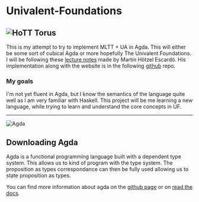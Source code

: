 # Univalent-Foundations
![HoTT Torus](https://hottheory.files.wordpress.com/2013/06/torus-rainbow.png?w=640)
---
This is my attempt to try to implement MLTT + UA in Agda. This will either be some sort of cubical Agda or more hopefully The Univalent Foundations. I will be following these [lecture notes](https://www.cs.bham.ac.uk/~mhe/HoTT-UF-in-Agda-Lecture-Notes/index.html) made by Martín Hötzel Escardó. His implementation along with the website is in the following [github](https://github.com/martinescardo/HoTT-UF-Agda-Lecture-Notes) repo.

### My goals
I'm not yet fluent in Agda, but I know the semantics of the language quite well as I am very familiar with Haskell. This project will be me learning a new language, while trying to learn and understand the core concepts in UF.

---
![Agda](https://upload.wikimedia.org/wikipedia/commons/thumb/7/71/Agda%27s_official_logo.svg/1200px-Agda%27s_official_logo.svg.png)
## Downloading Agda
Agda is a functional programming language built with a dependent type system. This allows us to kind of program with the type system. The proposition as types correspondance can then be fully used allowing us to state proposition as types.  

You can find more information about agda on the [github page](https://github.com/agda/agda) or on [read the docs](https://agda.readthedocs.io/en/v2.6.0.1/overview.html).
